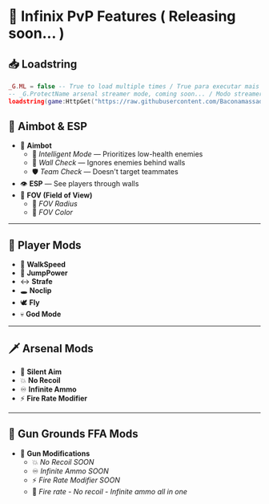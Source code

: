 # 🎯 Infinix PvP Features (  Releasing soon...  )

## 📥 Loadstring

```lua
_G.ML = false -- True to load multiple times / True para executar mais de uma vez
-- _G.ProtectName arsenal streamer mode, coming soon... / Modo streamer arsenal, chegando em breve...
loadstring(game:HttpGet("https://raw.githubusercontent.com/Baconamassado/Infinix-PvP/refs/heads/main/Infinix-PvP.lua"))()
```

## 🔫 Aimbot & ESP
- 🎯 **Aimbot**
  - 🧠 *Intelligent Mode* — Prioritizes low-health enemies
  - 📸 *Wall Check* — Ignores enemies behind walls
  - 🛡️ *Team Check* — Doesn't target teammates
- 👁️ **ESP** — See players through walls
- 🎯 **FOV (Field of View)**
  - 🔵 *FOV Radius*
  - 🎨 *FOV Color*

---

## 🚀 Player Mods
- 🏃 **WalkSpeed**
- 🦘 **JumpPower**
- ↔️ **Strafe**
- 🕳️ **Noclip**
- 🕊️ **Fly**
- 💀 **God Mode**

---

## 🗡️ Arsenal Mods
- 🎯 **Silent Aim**
- 💥 **No Recoil**
- ♾️ **Infinite Ammo**
- ⚡ **Fire Rate Modifier**

---

## 🔫 Gun Grounds FFA Mods
- 🔧 **Gun Modifications**
  - 💥 *No Recoil SOON*
  - ♾️ *Infinite Ammo SOON*
  - ⚡ *Fire Rate Modifier SOON*
  - 🌟 *Fire rate - No recoil - Infinite ammo all in one*
